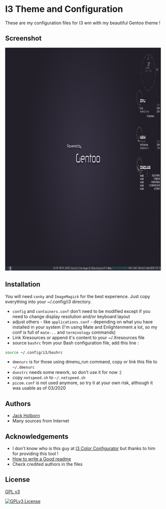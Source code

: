 
# I3 Theme and Configuration

These are my configuration files for I3 wm with my beautiful Gentoo theme !



## Screenshot

[<img src="i3-gentoo.png" width="1280" height="720">](i3-gentoo.png)
## Installation
You will need `conky` and `ImageMagick` for the best experience. Just copy everything into your ~/.config/i3 directory.
- `config` and `containers.conf` don't need to be modified except if you need to change display resolution and/or keyboard layout
- adjust others - like `applications.conf` - depending on what you have installed in your system (I'm using Mate and Enlightenment a lot, so my conf is full of `mate-..` and `terminology` commands)
- Link Xresources or append it's content to your ~/.Xresources file
- source `bashrc` from your Bash configuration file, add this line :
```bash 
source ~/.config/i3/bashrc
```
- `dmenurc` is for those using dmenu_run command, copy or link this file to `~/.dmenurc`
- `dunstrc` needs some rework, so don't use it for now :)
- copy `netspeed.sh` to `~/.netspeed.sh`
- `picom.conf` is not used anymore, so try it at your own risk, although it was usable as of 03/2020
## Authors

- [Jack Holborn](jack.holborn@hotmail.com)
- Many sources from Internet
## Acknowledgements

 - I don't know who is this guy at [I3 Color Configurator](https://wwiyoko.github.io/i3-color-configurator/) but thanks to him for providing this tool !
 - [How to write a Good readme](https://readme.so/fr/editor)
 - Check credited authors in the files
## License

[GPL v3](https://www.gnu.org/licenses/gpl-3.0.html#license-text)

[![GPLv3 License](https://img.shields.io/badge/License-GPL%20v3-yellow.svg)](https://www.gnu.org/licenses/gpl-3.0.html#license-text)